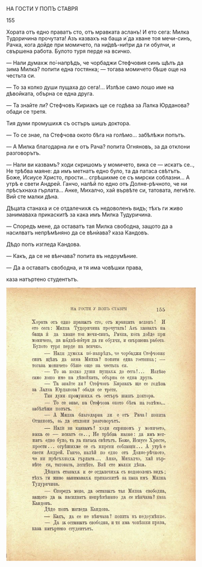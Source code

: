 ﻿НА ГОСТИ У ПОПЪ СТАВРЯ

155

Хората отъ едно праватъ сто, отъ мравката асланъ! И ето сега: Милка Тудоричина прочутата! Азъ казвахъ на баща и́ да хване тоя мечи-синъ, Рачка, кога дойде при момичето, па ни́двѣ-ни́три да ги обулчи, и свършена работа. Булото туря перде на всичко.

— Нали думахж по́-напрѣдъ, че чорбаджи Стефчовия синъ щѣлъ да зима Милка? попити една гостянка; — тогава момичето бѣше още на честьта си.

— То за колко души пущаха до сега!... Излѣзе само лошо име на дѣвойката, обърна се една друга.

— Та знайте ли? Стефчовъ Кириакъ ще се годѣва за Лалка Юрданова? обади се третя.

Тия думи промушихѫ съ остъръ шишъ доктора.

— То се знае, па Стефчова окото бѣга на голѣмо... забѣлѣжи попътъ.

— А Милка благодарна ли е отъ Рача? попита Огняновъ, за да отклони разговорътъ.

— Нали ви казвамъ? ходи скришомъ у момичето, вика се — искатъ се.., Не трѣбва маяне: да имъ метнатъ едно було, та да патаса свѣтътъ. Боже, Исиусе Христо, прости... сгрѣшихме се съ мирски соблазни... А утрѣ е свети Андрей. Ганчо, налѣй по едно отъ Долне-рѣчното, че ни прѣсъхнаха гърлата... Анке, Михалчо, хай вървѣте си, татовата, легнѣте. Вий сте малки дѣна.

Дѣцата станаха и се отдалечихѫ съ недоволенъ видъ; тѣхъ ги живо занимаваха прикаскитѣ за кака имъ Милка Тудуричина.

— Споредъ мене, да оставатъ тая Милка свободна, защото да а насилватъ непрѣмѣняно да се вѣнѝава? каза Кандовъ.

Дѣдо попъ изгледа Кандова.

— Какъ, да се не вѣнчава? попита въ недоумѣние.

— Да а оставатъ свободна, и тя има човѣшки права,

каза натъртено студентътъ.

![original](../images/174.jpg)

